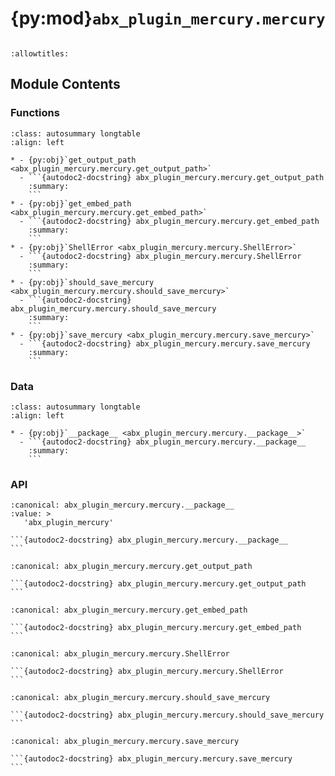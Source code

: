 # {py:mod}`abx_plugin_mercury.mercury`

```{py:module} abx_plugin_mercury.mercury
```

```{autodoc2-docstring} abx_plugin_mercury.mercury
:allowtitles:
```

## Module Contents

### Functions

````{list-table}
:class: autosummary longtable
:align: left

* - {py:obj}`get_output_path <abx_plugin_mercury.mercury.get_output_path>`
  - ```{autodoc2-docstring} abx_plugin_mercury.mercury.get_output_path
    :summary:
    ```
* - {py:obj}`get_embed_path <abx_plugin_mercury.mercury.get_embed_path>`
  - ```{autodoc2-docstring} abx_plugin_mercury.mercury.get_embed_path
    :summary:
    ```
* - {py:obj}`ShellError <abx_plugin_mercury.mercury.ShellError>`
  - ```{autodoc2-docstring} abx_plugin_mercury.mercury.ShellError
    :summary:
    ```
* - {py:obj}`should_save_mercury <abx_plugin_mercury.mercury.should_save_mercury>`
  - ```{autodoc2-docstring} abx_plugin_mercury.mercury.should_save_mercury
    :summary:
    ```
* - {py:obj}`save_mercury <abx_plugin_mercury.mercury.save_mercury>`
  - ```{autodoc2-docstring} abx_plugin_mercury.mercury.save_mercury
    :summary:
    ```
````

### Data

````{list-table}
:class: autosummary longtable
:align: left

* - {py:obj}`__package__ <abx_plugin_mercury.mercury.__package__>`
  - ```{autodoc2-docstring} abx_plugin_mercury.mercury.__package__
    :summary:
    ```
````

### API

````{py:data} __package__
:canonical: abx_plugin_mercury.mercury.__package__
:value: >
   'abx_plugin_mercury'

```{autodoc2-docstring} abx_plugin_mercury.mercury.__package__
```

````

````{py:function} get_output_path()
:canonical: abx_plugin_mercury.mercury.get_output_path

```{autodoc2-docstring} abx_plugin_mercury.mercury.get_output_path
```
````

````{py:function} get_embed_path(archiveresult=None)
:canonical: abx_plugin_mercury.mercury.get_embed_path

```{autodoc2-docstring} abx_plugin_mercury.mercury.get_embed_path
```
````

````{py:function} ShellError(cmd: typing.List[str], result: subprocess.CompletedProcess, lines: int = 20) -> archivebox.index.schema.ArchiveError
:canonical: abx_plugin_mercury.mercury.ShellError

```{autodoc2-docstring} abx_plugin_mercury.mercury.ShellError
```
````

````{py:function} should_save_mercury(link: archivebox.index.schema.Link, out_dir: typing.Optional[str] = None, overwrite: typing.Optional[bool] = False) -> bool
:canonical: abx_plugin_mercury.mercury.should_save_mercury

```{autodoc2-docstring} abx_plugin_mercury.mercury.should_save_mercury
```
````

````{py:function} save_mercury(link: archivebox.index.schema.Link, out_dir: typing.Optional[pathlib.Path] = None, timeout: int = MERCURY_CONFIG.MERCURY_TIMEOUT) -> archivebox.index.schema.ArchiveResult
:canonical: abx_plugin_mercury.mercury.save_mercury

```{autodoc2-docstring} abx_plugin_mercury.mercury.save_mercury
```
````

